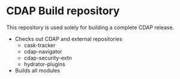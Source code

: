 # CDAP Build repository

This repository is used solely for building a complete CDAP release.

- Checks out CDAP and external repositories
  - cask-tracker
  - cdap-navigator
  - cdap-security-extn
  - hydrator-plugins
- Builds all modules
